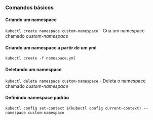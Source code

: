 ### Comandos básicos
#### Criando um namespace
`kubectl create namespace custom-namespace` - Cria um namespace chamado *custom-namespace*

#### Criando um namespace a partir de um yml
`kubectl create -f namespace.yml`

#### Deletando um namespace
`kubectl delete namespace custom-namespace` - Deleta o namespace chamado *custom-namespace*

#### Definindo namespace padrão
`kubectl config set-context $(kubectl config current-context) --namespace custom-namespace`